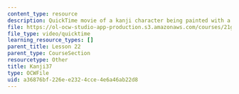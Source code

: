 ```yaml
---
content_type: resource
description: QuickTime movie of a kanji character being painted with a brush.
file: https://ol-ocw-studio-app-production.s3.amazonaws.com/courses/21g-504-japanese-iv-spring-2009/a36876bf226ee2324cce4e6a46ab22d8_Kanji37.mov
file_type: video/quicktime
learning_resource_types: []
parent_title: Lesson 22
parent_type: CourseSection
resourcetype: Other
title: Kanji37
type: OCWFile
uid: a36876bf-226e-e232-4cce-4e6a46ab22d8
---
```

